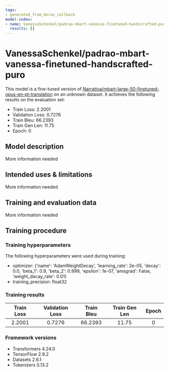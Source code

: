 ```yaml
---
tags:
- generated_from_keras_callback
model-index:
- name: VanessaSchenkel/padrao-mbart-vanessa-finetuned-handscrafted-puro
  results: []
---
```


<!-- This model card has been generated automatically according to the information Keras had access to. You should
probably proofread and complete it, then remove this comment. -->

# VanessaSchenkel/padrao-mbart-vanessa-finetuned-handscrafted-puro

This model is a fine-tuned version of [Narrativa/mbart-large-50-finetuned-opus-en-pt-translation](https://huggingface.co/Narrativa/mbart-large-50-finetuned-opus-en-pt-translation) on an unknown dataset.
It achieves the following results on the evaluation set:
- Train Loss: 2.2001
- Validation Loss: 0.7276
- Train Bleu: 66.2393
- Train Gen Len: 11.75
- Epoch: 0

## Model description

More information needed

## Intended uses & limitations

More information needed

## Training and evaluation data

More information needed

## Training procedure

### Training hyperparameters

The following hyperparameters were used during training:
- optimizer: {'name': 'AdamWeightDecay', 'learning_rate': 2e-05, 'decay': 0.0, 'beta_1': 0.9, 'beta_2': 0.999, 'epsilon': 1e-07, 'amsgrad': False, 'weight_decay_rate': 0.01}
- training_precision: float32

### Training results

| Train Loss | Validation Loss | Train Bleu | Train Gen Len | Epoch |
|:----------:|:---------------:|:----------:|:-------------:|:-----:|
| 2.2001     | 0.7276          | 66.2393    | 11.75         | 0     |


### Framework versions

- Transformers 4.24.0
- TensorFlow 2.9.2
- Datasets 2.6.1
- Tokenizers 0.13.2
